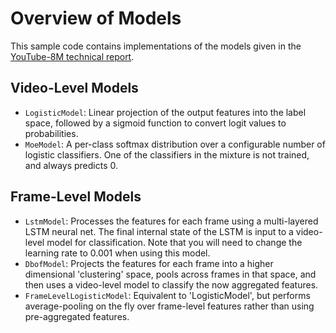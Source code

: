 # Overview of Models

This sample code contains implementations of the models given in the
[YouTube-8M technical report](https://arxiv.org/abs/1609.08675).

## Video-Level Models

*   `LogisticModel`: Linear projection of the output features into the label
    space, followed by a sigmoid function to convert logit values to
    probabilities.
*   `MoeModel`: A per-class softmax distribution over a configurable number of
    logistic classifiers. One of the classifiers in the mixture is not trained,
    and always predicts 0.

## Frame-Level Models

*   `LstmModel`: Processes the features for each frame using a multi-layered
    LSTM neural net. The final internal state of the LSTM is input to a
    video-level model for classification. Note that you will need to change the
    learning rate to 0.001 when using this model.
*   `DbofModel`: Projects the features for each frame into a higher dimensional
    'clustering' space, pools across frames in that space, and then uses a
    video-level model to classify the now aggregated features.
*   `FrameLevelLogisticModel`: Equivalent to 'LogisticModel', but performs
    average-pooling on the fly over frame-level features rather than using
    pre-aggregated features.
